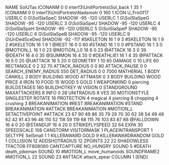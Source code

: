 NAME SolUTas
ICONANM 0 0 interf3\UnitPortrets\Sol_back 1 35 1
ICONANM 0 0 interf3\UnitPortrets\Nadsmotr 0 160 1
ICON U_FrnOf17
USERLC 			0 G\SolSlaSpeC SHADOW -95 -120
USERLC 			1 G\SolSlaSpeG SHADOW -95 -120
USERLC 			3 G\SolSlaSpeU SHADOW -95 -120
USERLC 			4 G\SolSlaSpeH SHADOW -95 -120
USERLC 			5 G\SolSlaSpeP SHADOW -95 -120
USERLC 			6 G\SolSlaSpeB SHADOW -95 -120
USERLC 			9 G\UnDedSceDed SHADOW -92 -117
#SKELETON               16 1 9 3
#SKELETON               16 1 9 2
#SKELETON               16 1 9 1
@REST      16 0 0 60
#STAND     16 1 0 0
#PSTAND    16 1 3 0
@MOTION_L  16 1 0 23
@MOTION_L0 16 6 0 23
@ATTACK    16 3 0 39
@DEATH     16 4 0 35
@SUMMON     16 4 35 0
#DEATHLIE1 16 1 4 35
@PATTACK    16 5 0 20
@UATTACK    16 5 20 0
GEOMETRY 1 10 65
DAMAGE   0 10
LIFE     60
RECTANGLE 0 2 32 70
ATTACK_RADIUS 0 0 80
ATTACK_PAUSE 0 0
SEARCH_ENEMY_RADIUS 550
DET_RADIUS 0 0 7000
MATHERIAL 1 BODY
CANKILL 3 BODY BUILDING WOOD
ATTMASK 0 3 BODY BUILDING WOOD
PRICE 4 IRON 10 FOOD 15 WOOD 5 GOLD 1
WEAPONKIND 0 piercing
BUILDSTAGES 180
BUILDHOTKEY		W
VISION 0
STANDGROUND
MAXATTACKERS 8
INFO 0 28
UNITRADIUS 8
VES 30
MOTIONSTYLE SINGLESTEP
ROTATE 16
PROTECTION 4 magical 4 piercing 8 chopping 4 crushing 3
BREAKANIMATION #REST
BREAKANIMATION #STAND
BREAKANIMATION #ATTACK
BREAKANIMATION #MOTION_L
SETACTIVEPOINT #ATTACK 23 67 90 49 86 35 79 29 70 30 62 38 54 49 48 62 42 81 43 96 46 110 52 118 59 119 68 115 76 103 83 87 88
@FALLDOWN 16 4 0 20
@STANDUP  16 4 20 0
STRIKEFLYSPEED 32 64
EXPA 30
SPEEDSCALE 108
CANSTORM
VISITORMASK 1
PLACEINTRANSPORT 1
SELTYPE SelSmall 1 1
KILLERAWARD             GOLD 9
KILLERAWARDRANDOM       GOLD 1
COLLISION 12
ADDSHOTRADIUS 12
ZPOINTS 22 22
SHADOWLESS
TFACTOR FF808080
CANTCAPTURE
NO_HUNGRY
SOUND 5 #DEATH death_pikeman
SOUND 10 #MOTION_L move_humanoids
SOUNDFRAME2 #MOTION_L 22
SOUND 23 #ATTACK attack_spear
COLUMN 1
[END]
